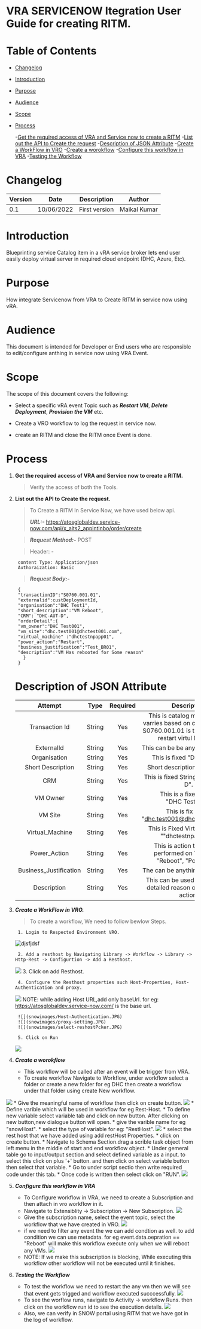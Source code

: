 # VRA SERVICENOW  Itegration User Guide for creating RITM.

# Table of Contents

- [Changelog](#Changelog)
- [Introduction](#Introduction)
- [Purpose](#Purpose)
- [Audience](#Audience)
- [Scope](#Scope)
- [Process](#Process)

     -[Get the required access of VRA and Service now to create a RITM](Get-the-required-access-of-VRA-and-Service-now-to-create-a-RITM)
     -[List out the API to Create the request](List-out-the-API-to-Create-the-request)
     -[Description of JSON Attribute](Description-of-JSON-Attribute)
     -[Create a WorkFlow in VRO](Create-a-WorkFlow-in-VRO)
     -[Create a worokflow](Create-a-worokflow)
     -[Configure this workflow in VRA](Configure-this-workflow-in-VRA)
     -[Testing the Workflow](Testing-the-Workflow)



# Changelog
  
| Version | Date       | Description              | Author       |
| ------- | ---------- | ------------------------ | --------------- |
| 0.1     | 10/06/2022 | First version | Maikal Kumar |




# Introduction

Blueprinting service Catalog item in a vRA service broker lets end user
easily deploy virtual server in required cloud endpoint (DHC, Azure,
Etc).

# Purpose

How integrate Servicenow from VRA to Create RITM in service now using vRA.

# Audience

This document is intended for Developer or End users who are responsible
to edit/configure anthing in service now using VRA Event.

# Scope

The scope of this document covers the following:

  - Select a specific vRA event Topic such as ***Restart VM***, ***Delete Deployment***, ***Provision the VM*** etc.

  - Create a VRO workflow to log the request in service now.

  - create an RITM and close the RITM once Event is done. 


# Process  
1. **Get the required access of VRA and Service now to create a RITM.**
	> Verify the access of both the Tools.
3. **List out the API to Create the request.** 
 	> To Create a RITM In Service Now, we have used below api.
 	> 
 	> ***URL:-*** https://atosglobaldev.service-now.com/api/x_aits2_appintinbo/order/create
 	
	> ***Request Method:-*** POST

	> Header: - 
		
        content Type: Application/json
        Authoraization: Basic
        
    > ***Request Body:-*** 
  
  		{  
        "transactionID":"S0760.001.01",
        "externalid":custDeploymentId,
        "organisation":"DHC Test1",
        "short_description":"VM Reboot",
        "CRM": "DHC-AUT-D",
        "orderDetail":{
        "vm_owner":"DHC Test001",
        "vm_site":"dhc.test001@dhctest001.com",
        "virtual_machine" :"dhctestnpapp01",
        "power_action":"Restart",
        "business_justification":"Test_BR01",
        "description":"VM Has rebooted for Some reason"
          }
        }
        
   # Description of JSON Attribute
   
   | Attempt | Type    | Required |Description   |
   | :---:   | :---: | :---: | :---: |
   | Transaction Id | String   | Yes   | This is catalog mapping id, it varries based on catalog. for eg: S0760.001.01 is the mapping to restart virtul Machine.
   | ExternalId | String   | Yes   | This can be be anything in string.
   | Organisation | String   | Yes   | This is fixed "DHC Test1".
   | Short Description | String   | Yes | Short description for request.
   | CRM | String   |  Yes | This is fixed String "DHC-AUT-D".
   | VM Owner | String   | Yes   | This is a fixed String "DHC Test001".
   | VM Site | String   | Yes   | This is fix String "dhc.test001@dhctest001.com".
   | Virtual_Machine | String   | Yes   | This is Fixed Virtual Machine ""dhctestnpapp01".
   | Power_Action | String   | Yes   | This is action that will be performed on VM for eg: "Reboot", "Power Off".
   | Business_Justification | String   | Yes   | The can be anything meaningful.
   | Description | String   | Yes   | This can be used to define the detailed reason of performing action.
   
3. ***Create a WorkFlow in VRO.***
	> To create a workflow, We need to follow bewlow Steps.
	
		1. Login to Respected Environment VRO.
 	![djsfjdsf](snowimages/Vro-Login.JPG)
	
		2. Add a resthost by Navigating Library -> Workflow -> Library -> Http-Rest -> Configurtion -> Add a Resthost.
	![](snowimages/Add-resthost.png)
		3. Click on add Resthost.
	
		4. Configure the Resthost properties such Host-Properties, Host- Authentication and proxy.	
	![](snowimages/Host-Properties.JPG)
		NOTE:  while adding Host URL,add only baseUrl. for eg: https://atosglobaldev.service-now.com/ is the base url.

        ![](snowimages/Host-Authentication.JPG)
        ![](snowimages/proxy-setting.JPG)
        ![](snowimages/select-reshostPcker.JPG)
		
		5. Click on Run
		
	![](snowimages/Run.JPG)
        
 4. ***Create a worokflow***
 
 	* This workflow will be called after an event will be trigger from VRA.    
    * To create workflow Navigate to Workflow, under workflow select a folder or create a new folder for eg DHC then create a workflow under that folder using create New workflow.
    
![](snowimages/create-new-workflow.JPG)
    * Give the meaningful name of workflow then click on create button.
![](snowimages/new-workflow2.JPG)
    * Define varible which will be used in workflow for eg Rest-Host.
    * To define new variable select variable tab and click on new button. After clicking on new button,new dialogue button will open.
    * give the varible name for eg "snowHost".
    * select the type of variable for eg: "RestHost".
![](snowimages/create-variable.JPG)
    * select the rest host that we have added using add restHost Properties.
    * click on create button.
    * Navigate to Schema Section.drag a scrible task object from left menu in the middle of start and end workflow object.
    * Under gemeral table go to input/output section and select defined variable as a input. to select this click on plus '+' button. and then click on select variable button then select that variable.
    * Go to under script sectio then write required code under this tab. 
    * Once code is written then select click on "RUN".
  ![](snowimages/Run-work-final-workflow.png)
   
5. ***Configure this workflow in VRA***
	* To Configure workflow in VRA, we need to create a Subscription and then attach in vro workflow in it.
	* Navigate to Extensiblity -> Subscription -> New Subscription.
![](snowimages/subscription-home-page.JPG)
	* Give the subscription name, select the event topic, select the workflow that we have created in VRO.
![](snowimages/Subscription-creation.JPG)
	* if we need to filter any event the we can add condtion as well. to add condition we can use metadata. for eg event.data.oepration == "Reboot" will make this workflow execute only when we will reboot any VMs.
![](snowimages/subscription-workflow-runs-execution-details.JPG)
    * NOTE: If we make this subscription is blocking, While executing this workflow other workflow will not be executed until it finishes.
    
6. ***Testing the Workflow***
	* To test the workflow we need to restart the any vm then we will see that event gets trigged and workflow executed succcessfully.
![](snowimages/run-workflow.JPG)
	* To see the worflow runs, navigate to Activity -> workflow Runs. then click on the workflow run id to see the execution details.
![](snowimages/success-Run-workflow.JPG) 
	* Also, we can verify in SNOW portal using RITM that we have got in the log of workflow. 
